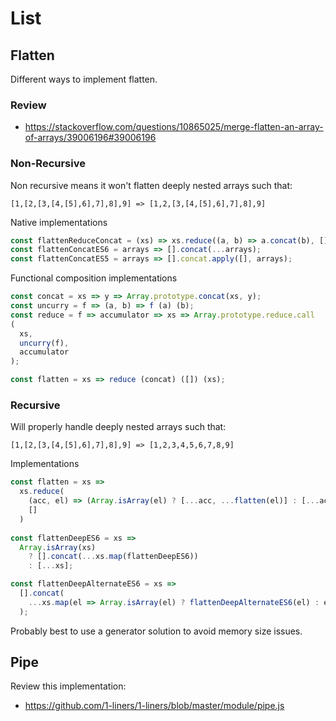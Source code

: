 # List

## Flatten

Different ways to implement flatten.

### Review

* https://stackoverflow.com/questions/10865025/merge-flatten-an-array-of-arrays/39006196#39006196

### Non-Recursive

Non recursive means it won't flatten deeply nested arrays such that:

```
[1,[2,[3,[4,[5],6],7],8],9] => [1,2,[3,[4,[5],6],7],8],9]
```

Native implementations

```js
const flattenReduceConcat = (xs) => xs.reduce((a, b) => a.concat(b), []);
const flattenConcatES6 = arrays => [].concat(...arrays);
const flattenConcatES5 = arrays => [].concat.apply([], arrays);
```

Functional composition implementations

```js
const concat = xs => y => Array.prototype.concat(xs, y);
const uncurry = f => (a, b) => f (a) (b);
const reduce = f => accumulator => xs => Array.prototype.reduce.call
(
  xs,
  uncurry(f),
  accumulator
);

const flatten = xs => reduce (concat) ([]) (xs);
```

### Recursive

Will properly handle deeply nested arrays such that:

```
[1,[2,[3,[4,[5],6],7],8],9] => [1,2,3,4,5,6,7,8,9]
```

Implementations

```js
const flatten = xs =>
  xs.reduce(
    (acc, el) => (Array.isArray(el) ? [...acc, ...flatten(el)] : [...acc, el]),
    []
  )
  
const flattenDeepES6 = xs =>
  Array.isArray(xs)
    ? [].concat(...xs.map(flattenDeepES6))
    : [...xs];

const flattenDeepAlternateES6 = xs =>
  [].concat(
    ...xs.map(el => Array.isArray(el) ? flattenDeepAlternateES6(el) : el)
  );
```

Probably best to use a generator solution to avoid memory size issues.

## Pipe

Review this implementation:

* https://github.com/1-liners/1-liners/blob/master/module/pipe.js